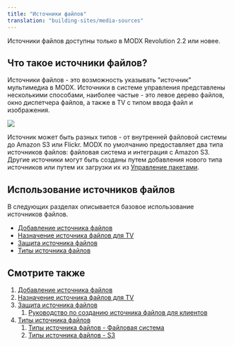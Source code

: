 ```yaml
---
title: "Источники файлов"
translation: "building-sites/media-sources"
---
```


Источники файлов доступны только в MODX Revolution 2.2 или новее.

## Что такое источники файлов?

Источники файлов - это возможность указывать "источник" мультимедиа в MODX. Источники в системе управления представлены несколькими способами, наиболее частые - это левое дерево файлов, окно диспетчера файлов, а также в TV с типом ввода файл и изображения.

![](/2.x/en/building-sites/media-sources/sources-tree2.png)

Источник может быть разных типов - от внутренней файловой системы до Amazon S3 или Flickr. MODX по умолчанию предоставляет два типа источников файлов: файловая система и интеграция с Amazon S3. Другие источники могут быть созданы путем добавления нового типа источников или путем их загрузки их из [Управление пакетами](extending-modx/transport-packages "Управление пакетами").

## Использование источников файлов

В следующих разделах описывается базовое использование источников файлов.

-   [Добавление источника файлов](building-sites/media-sources/creating "Добавление источника файлов")
-   [Назначение источника файлов для TV](building-sites/media-sources/assigning-to-tvs "Назначение источника файлов для TV")
-   [Защита источника файлов](building-sites/media-sources/securing "Защита источника файлов")
-   [Типы источника файлов](building-sites/media-sources/types "Типы источника файлов")

## Смотрите также

1. [Добавление источника файлов](building-sites/media-sources/creating)
2. [Назначение источника файлов для TV](building-sites/media-sources/assigning-to-tvs)
3. [Защита источника файлов](building-sites/media-sources/securing)
    1. [Руководство по созданию источника файлов для клиентов](building-sites/media-sources/securing/clients-tutorial)
4. [Типы источника файлов](building-sites/media-sources/types)
    1. [Типы источника файлов - Файловая система](building-sites/media-sources/types/media-source-type-file-system)
    2. [Типы источника файлов - S3](building-sites/media-sources/types/media-source-type-s3)
